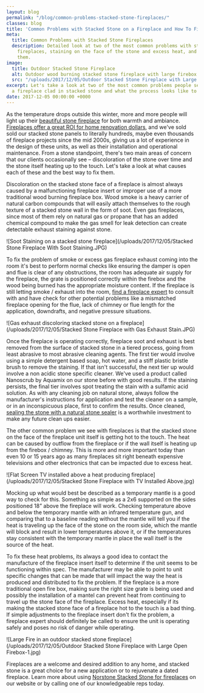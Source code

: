 ```yaml
---
layout: blog
permalink: "/blog/common-problems-stacked-stone-fireplaces/"
classes: blog
title: 'Common Problems with Stacked Stone on a Fireplace and How To Fix Them '
meta:
  title: Common Problems with Stacked Stone Fireplaces
  description: Detailed look at two of the most common problems with stacked stone
    fireplaces, staining on the face of the stone and excess heat, and how to fix
    them.
image:
  title: Outdoor Stacked Stone Fireplace
  alt: Outdoor wood burning stacked stone fireplace with large firebox
  src: "/uploads/2017/12/05/Outdoor Stacked Stone Fireplace with Large Open Firebox.jpg"
excerpt: Let's take a look at two of the most common problems people see when using
  a fireplace clad in stacked stone and what the process looks like to fix these issues.
date: 2017-12-05 00:00:00 +0000
---
```

As the temperature drops outside this winter, more and more people will light up their [beautiful stone fireplace](https://www.norstoneusa.com/gallery/application/fireplace/) for both warmth and ambiance.  [Fireplaces offer a great ROI for home renovation dollars](https://www.norstoneusa.com/blog/fireplace-renovations-small-budget-project-with-big-return-on-investment/), and we've sold sold our stacked stone panels to literally hundreds, maybe even thousands of fireplace projects since the mid 2000s, giving us a lot of experience in the design of these units, as well as their installation and operational maintenance.  From a stone standpoint, there's two main areas of concern that our clients occasionally see – discoloration of the stone over time and the stone itself heating up to the touch.  Let's take a look at what causes each of these and the best way to fix them.

Discoloration on the stacked stone face of a fireplace is almost always caused by a malfunctioning fireplace insert or improper use of a more traditional wood burning fireplace box.  Wood smoke is a heavy carrier of natural carbon compounds that will easily attach themselves to the rough texture of a stacked stone wall in the form of soot.  Even gas fireplaces, since most of them rely on natural gas or propane that has an added chemical compound to make the gas smell for leak detection can create detectable exhaust staining against stone.

![Soot Staining on a stacked stone fireplace](/uploads/2017/12/05/Stacked Stone Fireplace With Soot Staining.JPG)

To fix the problem of smoke or excess gas fireplace exhaust coming into the room it's best to perform normal checks like ensuring the damper is open and flue is clear of any obstructions, the room has adequate air supply for the fireplace, the grate is positioned correctly within the firebox and the wood being burned has the appropriate moisture content.  If the fireplace is still letting smoke / exhaust into the room, [find a fireplace expert](https://www.norstoneusa.com/blog/how-to-find-a-contractor-on-houzz/) to consult with and have check for other potential problems like a mismatched fireplace opening for the flue, lack of chimney or flue length for the application, downdrafts, and negative pressure situations.

![Gas exhaust discoloring stacked stone on a fireplace](/uploads/2017/12/05/Stacked Stone Fireplace with Gas Exhaust Stain.JPG)

Once the fireplace is operating correctly, fireplace soot and exhaust is best removed from the surface of stacked stone in a tiered process, going from least abrasive to most abrasive cleaning agents.  The first tier would involve using a simple detergent based soap, hot water, and a stiff plastic bristle brush to remove the staining.  If that isn't successful, the next tier up would involve a non acidic stone specific cleaner.  We've used a product called Nanoscrub by Aquamix on our stone before with good results.  If the staining persists, the final tier involves spot treating the stain with a sulfamic acid solution.  As with any cleaning job on natural stone, always follow the manufacturer's instructions for application and test the cleaner on a sample, or in an inconspicuous place, first to confirm the results.  Once cleaned, [sealing the stone with a natural stone sealer](https://www.norstoneusa.com/blog/sealing-natural-stone-veneer/) is a worthwhile investment to make any future clean ups easier.

The other common problem we see with fireplaces is that the stacked stone on the face of the fireplace unit itself is getting hot to the touch.  The heat can be caused by outflow from the fireplace or if the wall itself is heating up from the firebox / chimney.  This is more and more important today than even 10 or 15 years ago as many fireplaces sit right beneath expensive televisions and other electronics that can be impacted due to excess heat.

![Flat Screen TV installed above a heat producing fireplace](/uploads/2017/12/05/Stacked Stone Fireplace with TV Installed Above.jpg)

Mocking up what would best be described as a temporary mantle is a good way to check for this.  Something as simple as a 2x6 supported on the sides positioned 18” above the fireplace will work.  Checking temperature above and below the temporary mantle with an infrared temperature gun, and comparing that to a baseline reading without the mantle will tell you if the heat is traveling up the face of the stone on the room side, which the mantle will block and result in lower temperatures above it, or if the temperatures stay consistent with the temporary mantle in place the wall itself is the source of the heat.

To fix these heat problems, its always a good idea to contact the manufacture of the fireplace insert itself to determine if the unit seems to be functioning within spec.  The manufacturer may be able to point to unit specific changes that can be made that will impact the way the heat is produced and distributed to fix the problem.  If the fireplace is a more traditional open fire box, making sure the right size grate is being used and possibly the installation of a mantel can prevent heat from continuing to travel up the stone face of the fireplace.  Excess heat, especially if its making the stacked stone face of a fireplace hot to the touch is a bad thing.  If simple adjustments to the fireplace insert don't fix the problem, a fireplace expert should definitely be called to ensure the unit is operating safely and poses no risk of danger while operating.

![Large Fire in an outdoor stacked stone fireplace](/uploads/2017/12/05/Outdoor Stacked Stone Fireplace with Large Open Firebox-1.jpg)

Fireplaces are a welcome and desired addition to any home, and stacked stone is a great choice for a new application or to rejuvenate a dated fireplace.  Learn more about using [Norstone Stacked Stone for fireplaces](https://www.norstoneusa.com/gallery/application/fireplace/) on our website or by calling one of our knowledgeable reps today.
